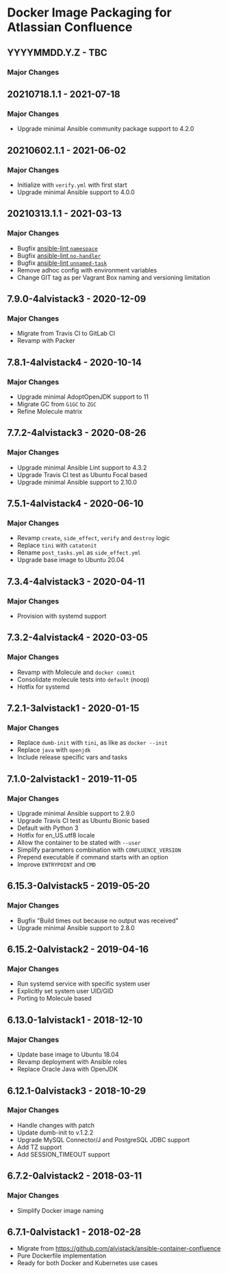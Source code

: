 # Docker Image Packaging for Atlassian Confluence

## YYYYMMDD.Y.Z - TBC

### Major Changes

## 20210718.1.1 - 2021-07-18

### Major Changes

  - Upgrade minimal Ansible community package support to 4.2.0

## 20210602.1.1 - 2021-06-02

### Major Changes

  - Initialize with `verify.yml` with first start
  - Upgrade minimal Ansible support to 4.0.0

## 20210313.1.1 - 2021-03-13

### Major Changes

  - Bugfix [ansible-lint
    `namespace`](https://github.com/ansible-community/ansible-lint/pull/1451)
  - Bugfix [ansible-lint
    `no-handler`](https://github.com/ansible-community/ansible-lint/pull/1402)
  - Bugfix [ansible-lint
    `unnamed-task`](https://github.com/ansible-community/ansible-lint/pull/1413)
  - Remove adhoc config with environment variables
  - Change GIT tag as per Vagrant Box naming and versioning limitation

## 7.9.0-4alvistack3 - 2020-12-09

### Major Changes

  - Migrate from Travis CI to GitLab CI
  - Revamp with Packer

## 7.8.1-4alvistack4 - 2020-10-14

### Major Changes

  - Upgrade minimal AdoptOpenJDK support to 11
  - Migrate GC from `G1GC` to `ZGC`
  - Refine Molecule matrix

## 7.7.2-4alvistack3 - 2020-08-26

### Major Changes

  - Upgrade minimal Ansible Lint support to 4.3.2
  - Upgrade Travis CI test as Ubuntu Focal based
  - Upgrade minimal Ansible support to 2.10.0

## 7.5.1-4alvistack4 - 2020-06-10

### Major Changes

  - Revamp `create`, `side_effect`, `verify` and `destroy` logic
  - Replace `tini` with `catatonit`
  - Rename `post_tasks.yml` as `side_effect.yml`
  - Upgrade base image to Ubuntu 20.04

## 7.3.4-4alvistack3 - 2020-04-11

### Major Changes

  - Provision with systemd support

## 7.3.2-4alvistack4 - 2020-03-05

### Major Changes

  - Revamp with Molecule and `docker commit`
  - Consolidate molecule tests into `default` (noop)
  - Hotfix for systemd

## 7.2.1-3alvistack1 - 2020-01-15

### Major Changes

  - Replace `dumb-init` with `tini`, as like as `docker --init`
  - Replace `java` with `openjdk`
  - Include release specific vars and tasks

## 7.1.0-2alvistack1 - 2019-11-05

### Major Changes

  - Upgrade minimal Ansible support to 2.9.0
  - Upgrade Travis CI test as Ubuntu Bionic based
  - Default with Python 3
  - Hotfix for en\_US.utf8 locale
  - Allow the container to be stated with `--user`
  - Simplify parameters combination with `CONFLUENCE_VERSION`
  - Prepend executable if command starts with an option
  - Improve `ENTRYPOINT` and `CMD`

## 6.15.3-0alvistack5 - 2019-05-20

### Major Changes

  - Bugfix "Build times out because no output was received"
  - Upgrade minimal Ansible support to 2.8.0

## 6.15.2-0alvistack2 - 2019-04-16

### Major Changes

  - Run systemd service with specific system user
  - Explicitly set system user UID/GID
  - Porting to Molecule based

## 6.13.0-1alvistack1 - 2018-12-10

### Major Changes

  - Update base image to Ubuntu 18.04
  - Revamp deployment with Ansible roles
  - Replace Oracle Java with OpenJDK

## 6.12.1-0alvistack3 - 2018-10-29

### Major Changes

  - Handle changes with patch
  - Update dumb-init to v.1.2.2
  - Upgrade MySQL Connector/J and PostgreSQL JDBC support
  - Add TZ support
  - Add SESSION\_TIMEOUT support

## 6.7.2-0alvistack2 - 2018-03-11

### Major Changes

  - Simplify Docker image naming

## 6.7.1-0alvistack1 - 2018-02-28

  - Migrate from
    <https://github.com/alvistack/ansible-container-confluence>
  - Pure Dockerfile implementation
  - Ready for both Docker and Kubernetes use cases

